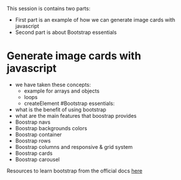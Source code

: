 This session is contains two parts:
- First part is an example of how we can generate image cards with javascript
- Second part is about Bootstrap essentials

# Generate image cards with javascript
- we have taken these concepts:
  - example for arrays and objects
  - loops
  - createElement
#Bootstrap essentials:
- what is the benefit of using bootstrap
- what are the main features that boostrap provides
- Boostrap navs
- Boostrap backgrounds colors
- Boostrap container
- Boostrap rows
- Boostrap columns and responsive & grid system
- Boostrap cards
- Boostrap carousel


Resources to learn bootstrap from the official docs [here](https://getbootstrap.com/docs/5.3/getting-started/introduction/)